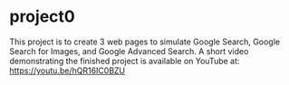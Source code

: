 # project0
This project is to create 3 web pages to simulate Google Search, Google Search for Images, and Google Advanced Search.
A short video demonstrating the finished project is available on YouTube at: https://youtu.be/hQR16IC0BZU
